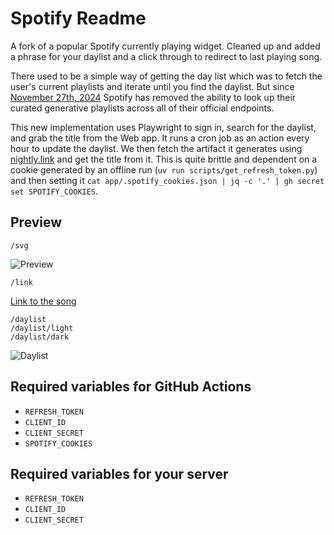 # Spotify Readme

A fork of a popular Spotify currently playing widget. Cleaned up and added a phrase for your daylist and a click through to redirect to last playing song.

There used to be a simple way of getting the day list which was to fetch the user's current playlists and iterate until you find the daylist. But since [November 27th, 2024](https://developer.spotify.com/blog/2024-11-27-changes-to-the-web-api) Spotify has removed the ability to look up their curated generative playlists across all of their official endpoints.

This new implementation uses Playwright to sign in, search for the daylist, and grab the title from the Web app. It runs a cron job as an action every hour to update the daylist. We then fetch the artifact it generates using [nightly.link](https://nightly.link) and get the title from it. This is quite brittle and dependent on a cookie generated by an offline run (`uv run scripts/get_refresh_token.py`) and then setting it `cat app/.spotify_cookies.json | jq -c '.' | gh secret set SPOTIFY_COOKIES`.

## Preview

```
/svg
```

![Preview](https://spotify.jackson.gd/svg)

```
/link
```

[Link to the song](https://spotify.jackson.gd/link)

```
/daylist
/daylist/light
/daylist/dark
```

![Daylist](https://spotify.jackson.gd/daylist)

## Required variables for GitHub Actions

- `REFRESH_TOKEN`
- `CLIENT_ID`
- `CLIENT_SECRET`
- `SPOTIFY_COOKIES`

## Required variables for your server

- `REFRESH_TOKEN`
- `CLIENT_ID`
- `CLIENT_SECRET`
